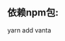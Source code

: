 <!--
 * @Description: 
 * @Version: 1.668
 * @Autor: 地虎降天龙
 * @Date: 2023-11-02 08:03:41
 * @LastEditors: 地虎降天龙
 * @LastEditTime: 2023-11-02 08:08:43
-->

## 依赖npm包:
yarn add vanta
